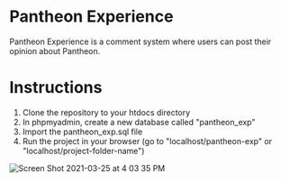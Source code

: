 
# Pantheon Experience

Pantheon Experience is a comment system where users can post their opinion about Pantheon.

# Instructions

1. Clone the repository to your htdocs directory
2. In phpmyadmin, create a new database called "pantheon_exp"
3. Import the pantheon_exp.sql file
4. Run the project in your browser (go to "localhost/pantheon-exp" or "localhost/project-folder-name")


![Screen Shot 2021-03-25 at 4 03 35 PM](https://user-images.githubusercontent.com/80683931/112455209-b4e3eb00-8d83-11eb-9a68-5505b38f694e.png)

